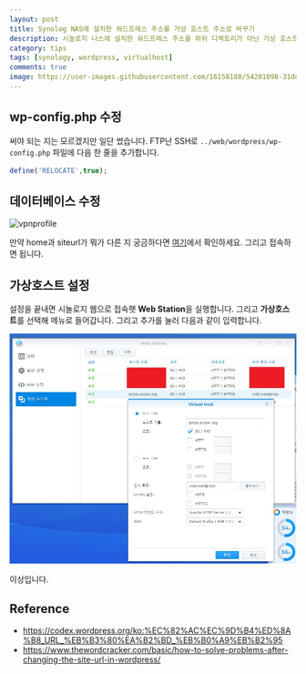 ```yaml
---
layout: post
title: Synolog NAS에 설치한 워드프레스 주소를 가상 호스트 주소로 바꾸기
description: 시놀로지 나스에 설치한 워드프레스 주소를 하위 디렉토리가 아닌 가상 호스트 주소로 바꿔본다.
category: tips
tags: [synology, wordpress, virtualhost]
comments: true
image: https://user-images.githubusercontent.com/16158188/54201098-31def780-4510-11e9-965b-67b8f5dead86.jpg
---
```


## wp-config.php 수정

써야 되는 지는 모르겠지만 일단 썼습니다.
FTP난 SSH로 `../web/wordpress/wp-config.php` 파일에 다음 한 줄을 추가합니다.

``` php
define('RELOCATE',true);
```

## 데이터베이스 수정

![vpnprofile](/postres/181223/press.scrawl.org0.jpg)

만약 home과 siteurl가 뭐가 다른 지 궁금하다면 [여기](https://www.thewordcracker.com/basic/how-to-solve-problems-after-changing-the-site-url-in-wordpress/)에서 확인하세요.
그리고 접속하면 됩니다.

## 가상호스트 설정

설정을 끝내면 시놀로지 웹으로 접속햇 **Web Station**을 실행합니다. 그리고 **가상호스트**를 선택해 메뉴로 들어갑니다. 그리고 추가를 눌러 다음과 같이 입력합니다.

![vpnlogin](/postres/190312/press.scrawl.org1.jpg)

이상입니다.

## Reference

- https://codex.wordpress.org/ko:%EC%82%AC%EC%9D%B4%ED%8A%B8_URL_%EB%B3%80%EA%B2%BD_%EB%B0%A9%EB%B2%95
- https://www.thewordcracker.com/basic/how-to-solve-problems-after-changing-the-site-url-in-wordpress/
